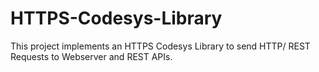 # HTTPS-Codesys-Library
This project implements an HTTPS Codesys Library to send HTTP/ REST Requests to Webserver and REST APIs.
